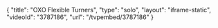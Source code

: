 {
    "title": "OXO Flexible Turners",
    "type": "solo",
    "layout": "iframe-static",
    "videoId": "3787186",
    "url": "\/tvpembed\/3787186"
}